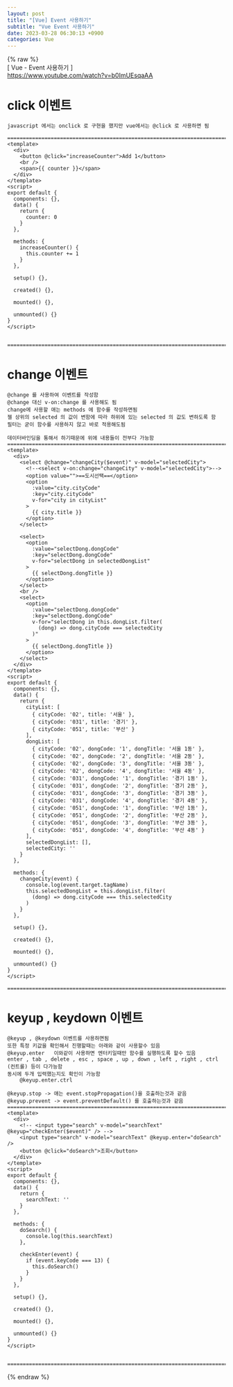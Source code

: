 ```yaml
---  
layout: post  
title: "[Vue] Event 사용하기"  
subtitle: "Vue Event 사용하기"  
date: 2023-03-28 06:30:13 +0900  
categories: Vue  
---  
```

{% raw %}  
[ Vue - Event 사용하기 ]  
	https://www.youtube.com/watch?v=b0ImUEsqaAA  
  
# click 이벤트   
  
	javascript 에서는 onclick 로 구현을 했지만 vue에서는 @click 로 사용하면 됨  
  
	=================================================================================================================  
	<template>  
	  <div>  
		<button @click="increaseCounter">Add 1</button>  
		<br />  
		<span>{{ counter }}</span>  
	  </div>  
	</template>  
	<script>  
	export default {  
	  components: {},  
	  data() {  
		return {  
		  counter: 0  
		}  
	  },  
  
	  methods: {  
		increaseCounter() {  
		  this.counter += 1  
		}  
	  },  
  
	  setup() {},  
  
	  created() {},  
  
	  mounted() {},  
  
	  unmounted() {}  
	}  
	</script>  
  
  
	=================================================================================================================  
	  
  
# change 이벤트  
	@change 를 사용하여 이벤트를 작성함  
	@change 대신 v-on:change 를 사용해도 됨  
	change에 사용할 애는 methods 에 함수를 작성하면됨  
	젤 상위의 selected 의 값이 변함에 따라 하위에 있는 selected 의 값도 변하도록 함  
	필터는 굳이 함수를 사용하지 않고 바로 적용해도됨  
	  
	데이터바인딩을 통해서 하기때문에 위에 내용들이 전부다 가능함  
	=================================================================================================================  
	<template>  
	  <div>  
		<select @change="changeCity($event)" v-model="selectedCity">  
		  <!--<select v-on:change="changeCity" v-model="selectedCity">-->  
		  <option value="">==도시선택==</option>  
		  <option  
			:value="city.cityCode"  
			:key="city.cityCode"  
			v-for="city in cityList"  
		  >  
			{{ city.title }}  
		  </option>  
		</select>  
  
		<select>  
		  <option  
			:value="selectDong.dongCode"  
			:key="selectDong.dongCode"  
			v-for="selectDong in selectedDongList"  
		  >  
			{{ selectDong.dongTitle }}  
		  </option>  
		</select>  
		<br />  
		<select>  
		  <option  
			:value="selectDong.dongCode"  
			:key="selectDong.dongCode"  
			v-for="selectDong in this.dongList.filter(  
			  (dong) => dong.cityCode === selectedCity  
			)"  
		  >  
			{{ selectDong.dongTitle }}  
		  </option>  
		</select>  
	  </div>  
	</template>  
	<script>  
	export default {  
	  components: {},  
	  data() {  
		return {  
		  cityList: [  
			{ cityCode: '02', title: '서울' },  
			{ cityCode: '031', title: '경기' },  
			{ cityCode: '051', title: '부산' }  
		  ],  
		  dongList: [  
			{ cityCode: '02', dongCode: '1', dongTitle: '서울 1동' },  
			{ cityCode: '02', dongCode: '2', dongTitle: '서울 2동' },  
			{ cityCode: '02', dongCode: '3', dongTitle: '서울 3동' },  
			{ cityCode: '02', dongCode: '4', dongTitle: '서울 4동' },  
			{ cityCode: '031', dongCode: '1', dongTitle: '경기 1동' },  
			{ cityCode: '031', dongCode: '2', dongTitle: '경기 2동' },  
			{ cityCode: '031', dongCode: '3', dongTitle: '경기 3동' },  
			{ cityCode: '031', dongCode: '4', dongTitle: '경기 4동' },  
			{ cityCode: '051', dongCode: '1', dongTitle: '부산 1동' },  
			{ cityCode: '051', dongCode: '2', dongTitle: '부산 2동' },  
			{ cityCode: '051', dongCode: '3', dongTitle: '부산 3동' },  
			{ cityCode: '051', dongCode: '4', dongTitle: '부산 4동' }  
		  ],  
		  selectedDongList: [],  
		  selectedCity: ''  
		}  
	  },  
  
	  methods: {  
		changeCity(event) {  
		  console.log(event.target.tagName)  
		  this.selectedDongList = this.dongList.filter(  
			(dong) => dong.cityCode === this.selectedCity  
		  )  
		}  
	  },  
  
	  setup() {},  
  
	  created() {},  
  
	  mounted() {},  
  
	  unmounted() {}  
	}  
	</script>  
  
	=================================================================================================================  
  
  
# keyup , keydown 이벤트  
  
	@keyup , @keydown 이벤트를 사용하면됨  
	또한 특정 키값을 확인해서 진행할때는 아래와 같이 사용할수 있음  
	@keyup.enter   이와같이 사용하면 엔터키일때만 함수를 실행하도록 할수 있음  
	enter , tab , delete , esc , space , up , down , left , right , ctrl (컨트롤) 등이 다가능함  
	동시에 두개 입력했는지도 확인이 가능함  
		@keyup.enter.ctrl  
	  
	@keyup.stop -> 애는 event.stopPropagation()을 호출하는것과 같음  
	@keyup.prevent -> event.preventDefault() 를 호출하는것과 같음  
	=================================================================================================================  
	<template>  
	  <div>  
		<!-- <input type="search" v-model="searchText" @keyup="checkEnter($event)" /> -->  
		<input type="search" v-model="searchText" @keyup.enter="doSearch" />  
		<button @click="doSearch">조회</button>  
	  </div>  
	</template>  
	<script>  
	export default {  
	  components: {},  
	  data() {  
		return {  
		  searchText: ''  
		}  
	  },  
  
	  methods: {  
		doSearch() {  
		  console.log(this.searchText)  
		},  
  
		checkEnter(event) {  
		  if (event.keyCode === 13) {  
			this.doSearch()  
		  }  
		}  
	  },  
  
	  setup() {},  
  
	  created() {},  
  
	  mounted() {},  
  
	  unmounted() {}  
	}  
	</script>  
  
  
	=================================================================================================================  
{% endraw %}